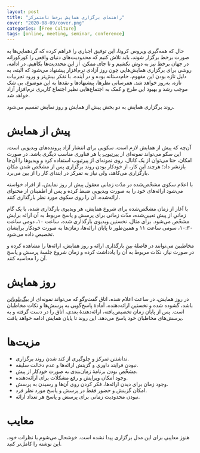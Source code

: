 ```yaml
---
layout: post
title: "راهنمای برگزاری همایش برخط نامتمرکز"
cover: "2020-08-09/cover.png"
categories: [Free Culture]
tags: [online, meeting, seminar, conference]
---
```



حال که همه‌گیری ویروس کرونا، این توفیق اجباری را فراهم کرده که گردهمایی‌ها به صورت برخط برگزار شوند، باید تلاش کنیم که محدودیت‌های دنیای واقعی را کورکورانه در جهان برخط نیز به دوش نکشیم و تا جای ممکن، از این محددیت‌ها بکاهیم. در ادامه، روشی برای برگزاری همایش‌هایی چون روز آزادی نرم‌افزار پیشنهاد می‌شود که البته، به دلیل تازه بودن این مفهوم، خام‌دستانه بوده و در آینده، با تفکر بیش‌تر و ورود تجربیات تازه، به‌روز خواهد شد. همرسانی نظرها، پیشنهادها و نقدها به این موضوع، بی شک موجب رشد و بهبود این طرح و کمک به اجتماع‌هایی نظیر اجتماع کاربری نرم‌افزار آزاد خواهد شد.

روند برگزاری همایش به دو بخش پیش از همایش و روز نمایش تقسیم می‌شود.

پیش از همایش
============
آن‌چه که پیش از همایش لازم است، سکویی برای انتشار آزاد پرونده‌های ویدیویی است. این سکو می‌تواند نمونه‌ای از [پیرتیوب](https://joinpeertube.org) یا هر فناوری مناسب دیگری باشد. در صورت امکان، حتا می‌توان از یک کانال، روی نمونه‌ای از پیرتیوب استفاده کرد و ویدیوها را آن‌جا بازنشر داد؛ هرچند این کار، از خودکار بودن روند برگزاری پس از مشخّص شدن مکان بارگزاری می‌کاهد، ولی نیاز به تمرکز در ابتدای کار را از بین می‌برد.

با اعلام سکوی مشخّص‌شده در مدّت زمانی معقول پیش از روز نمایش، از افراد خواسته می‌شود ارائه‌های خود را به صورت ویدیویی ضبط کرده و پس از اطمینان از محتوای ارائه‌شده، آن را روی سکوی مورد نظر بارگذاری کنند.

با آغاز از زمان مشخّص‌شده برای شروع همایش، هر ویدیوی بارگذاری شده، با یک گام زمانیِ از پیش تعیین‌شده، مدّت زمانی برای پرسش و پاسخ مربوط به آن ارائه برایش مشخّص می‌شود. برای مثال، نخستین ویدیوی بارگذاری شده، ساعت ۱۰، دومی ساعت ۱۰:۳۰، سومی ساعت ۱۱ و همین‌طور تا پایان ارائه‌ها، زمان‌ها به صورت خودکار برایشان تخصیص داده می‌شود.

مخاطبین می‌توانند در فاصلهٔ بین بارگذاری ارائه و روز همایش، ارائه‌ها را مشاهده کرده و در صورت نیاز، نکات مربوط به آن را یادداشت کرده و زمان شروع جلسهٔ پرسش و پاسخ آن را محاسبه کنند.

روز همایش
=========
در روز همایش، در ساعت اعلام شده، اتاق گفت‌وگو که می‌تواند نمونه‌ای از [بیگ‌بلوباتن](https://bigbluebutton.org) باشد، گشوده شده و نخستین ارائه‌دهنده، آمادهٔ پاسخ‌گویی به پرسش‌ها و نکات مخاطبان است. پس از پایان زمان تخصیص‌یافته، ارائه‌دهندهٔ بعدی، اتاق را در دست گرفته و به پرسش‌های مخاطبان خود پاسخ می‌دهد. این روند تا پایان همایش ادامه خواهد یافت.

مزیت‌ها
======
 * نداشتنن تمرکز و جلوگیری از کند شدن روند برگزاری.
 * نبودن فرایند داوری و گزینش ارائه‌ها و عدم دخالت سلیقه.
 * مشخّص بودن برنامهٔ زمان‌بندی به صورت خودکار از پیش.
 * وجود امکان ویرایش و رفع مشکلات برای ارائه‌دهنده.
 * وجود زمان برای دیدن ارائه‌ها، فکر کردن روی آن‌ها و رسیدن به پرسش.
 * امکان گزینش و حضور فقط در پرسش و پاسخ مورد نظر فرد.
 * نبودن محدودیت زمانی برای پرسش و پاسخ هر تعداد ارائه.
 
معایب
=====
هنوز معایبی برای این مدل برگزاری پیدا نشده است. خوشحال می‌شوم با نظرات خود، این نوشته را کامل‌تر کنید.
